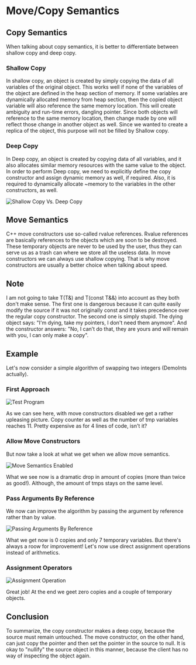 # Move/Copy Semantics

## Copy Semantics
When talking about copy semantics, it is better to differentiate
between shallow copy and deep copy.

### Shallow Copy
In shallow copy, an object is created by simply copying the data of all variables
of the original object. This works well if none of the variables of the object are
defined in the heap section of memory. If some variables are dynamically allocated
memory from heap section, then the copied object variable will also reference the
same memory location. This will create ambiguity and run-time errors, dangling pointer.
Since both objects will reference to the same memory location, then change made by
one will reflect those change in another object as well. Since we wanted to create
a replica of the object, this purpose will not be filled by Shallow copy. 

### Deep Copy
In Deep copy, an object is created by copying data of all variables, and it also
allocates similar memory resources with the same value to the object. In order to
perform Deep copy, we need to explicitly define the copy constructor and assign
dynamic memory as well, if required. Also, it is required to dynamically allocate
~memory to the variables in the other constructors, as well.

![Shallow Copy Vs. Deep Copy](https://docs.oracle.com/cd/E19205-01/819-3701/images/image2.gif)

## Move Semantics
C++ move constructors use so-called rvalue references. Rvalue references
are basically references to the objects which are soon to be destroyed.
These temporary objects are never to be used by the user, thus they
can serve us as a trash can where we store all the useless data.
In move constructors we can always use shallow copying. That is why
move constructors are usually a better choice when talking about speed.

## Note
I am not going to take T(T&) and T(const T&&) into account as they
both don't make sense. The first one is dangerous because it can quite
easily modify the source if it was not originally const and it takes
precedence over the regular copy constructor. The second one is simply
stupid. The dying object says: "I'm dying, take my pointers, I don't need
them anymore". And the constructor answers: "No, I can’t do that, they are
yours and will remain with you, I can only make a copy".

## Example
Let's now consider a simple algorithm of swapping two integers (DemoInts actually).

### First Approach
![Test Program](https://github.com/XDLoLiK/demo-int/blob/master/lab_data/move_disabled.png)

As we can see here, with move constructors disabled we get a rather
upleasing picture. Copy counter as well as the number of tmp
variables reaches 11. Pretty expensive as for 4 lines of code, isn't it?

### Allow Move Constructors
But now take a look at what we get when we allow move semantics.

![Move Semantics Enabled](https://github.com/XDLoLiK/demo-int/blob/master/lab_data/move_enabled.png)

What we see now is a dramatic drop in amount of copies (more than twice as good!).
Although, the amount of tmps stays on the same level.

### Pass Arguments By Reference
We now can improve the algorithm by passing the argument by
reference rather than by value.

![Passing Arguments By Reference](https://github.com/XDLoLiK/demo-int/blob/master/lab_data/reference_optimization.png)

What we get now is 0 copies and only 7 temporary variables. But
there's always a roow for improvement! Let's now use direct assignment
operations instead of arithmetics.

### Assignment Operators
![Assignment Operation](https://github.com/XDLoLiK/demo-int/blob/master/lab_data/assignement_optimization.png)

Great job! At the end we geet zero copies and a couple of temporary objects.

## Conclusion
To summarize, the copy constructor makes a deep copy, because the source
must remain untouched. The move constructor, on the other hand, can just copy
the pointer and then set the pointer in the source to null. It is okay to "nullify"
the source object in this manner, because the client has no way of inspecting the object again.

